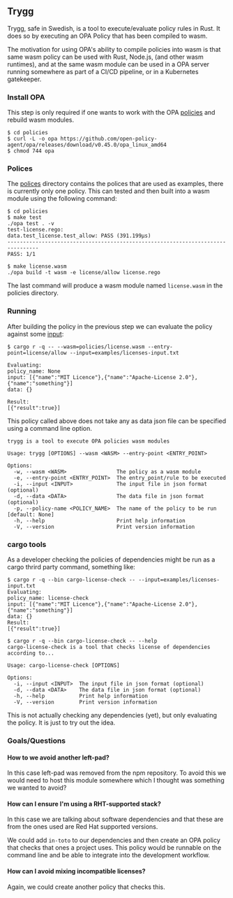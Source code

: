 ## Trygg
Trygg, safe in Swedish, is a tool to execute/evaluate policy rules in Rust.
It does so by executing an OPA Policy that has been compiled to wasm.

The motivation for using OPA's ability to compile policies into wasm is that
same wasm policy can be used with Rust, Node.js, (and other wasm runtimes), and
at the same wasm module can be used in a OPA server running somewhere as part of
a CI/CD pipeline, or in a Kubernetes gatekeeper.

### Install OPA
This step is only required if one wants to work with the OPA
[policies](./policies) and rebuild wasm modules.

```console
$ cd policies
$ curl -L -o opa https://github.com/open-policy-agent/opa/releases/download/v0.45.0/opa_linux_amd64
$ chmod 744 opa
```

### Polices
The [polices](./polices) directory contains the polices that are used as
examples, there is currently only one policy. This can tested and then built
into a wasm module using the following command:
```console
$ cd policies
$ make test
./opa test . -v
test-license.rego:
data.test_license.test_allow: PASS (391.199µs)
--------------------------------------------------------------------------------
PASS: 1/1

$ make license.wasm 
./opa build -t wasm -e license/allow license.rego
```
The last command will produce a wasm module named `license.wasm` in the
policies directory.

### Running
After building the policy in the previous step we can evaluate the policy
against some [input](./examples/licenses-input.txt):
```console
$ cargo r -q -- --wasm=policies/license.wasm --entry-point=license/allow --input=examples/licenses-input.txt

Evaluating:
policy_name: None
input: [{"name":"MIT Licence"},{"name":"Apache-License 2.0"},{"name":"something"}]
data: {}

Result:
[{"result":true}]
```

This policy called above does not take any as data json file can be specified
using a command line option. 

```console
trygg is a tool to execute OPA policies wasm modules

Usage: trygg [OPTIONS] --wasm <WASM> --entry-point <ENTRY_POINT>

Options:
  -w, --wasm <WASM>                The policy as a wasm module
  -e, --entry-point <ENTRY_POINT>  The entry_point/rule to be executed
  -i, --input <INPUT>              The input file in json format (optional)
  -d, --data <DATA>                The data file in json format (optional)
  -p, --policy-name <POLICY_NAME>  The name of the policy to be run [default: None]
  -h, --help                       Print help information
  -V, --version                    Print version information
```

### cargo tools
As a developer checking the policies of dependencies might be run as a cargo
thrird party command, something like:
```console
$ cargo r -q --bin cargo-license-check -- --input=examples/licenses-input.txt
Evaluating:
policy_name: license-check
input: [{"name":"MIT Licence"},{"name":"Apache-License 2.0"},{"name":"something"}]
data: {}
Result:
[{"result":true}]
```

```console
$ cargo r -q --bin cargo-license-check -- --help
cargo-license-check is a tool that checks license of dependencies according to...

Usage: cargo-license-check [OPTIONS]

Options:
  -i, --input <INPUT>  The input file in json format (optional)
  -d, --data <DATA>    The data file in json format (optional)
  -h, --help           Print help information
  -V, --version        Print version information
```
This is not actually checking any dependencies (yet), but only evaluating the
policy. It is just to try out the idea.

### Goals/Questions

#### How to we avoid another left-pad?
In this case left-pad was removed from the npm repository. To avoid this we
would need to host this module somewhere which I thought was something we
wanted to avoid?

#### How can I ensure I'm using a RHT-supported stack?
In this case we are talking about software dependencies and that these are from
the ones used are Red Hat supported versions.

We could add `in-toto` to our dependencies and then create an OPA policy that
checks that ones a project uses. This policy would be runnable on the command
line and be able to integrate into the development workflow. 

#### How can I avoid mixing incompatible licenses?
Again, we could create another policy that checks this.

